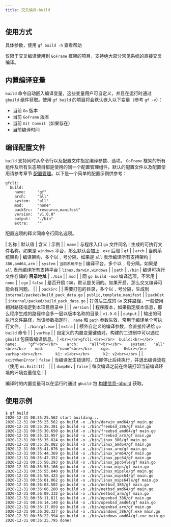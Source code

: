 ```yaml
---
title: 交叉编译-build
---
```


## 使用方式

具体参数，使用 `gf build -h` 查看帮助

仅限于交叉编译使用到 `GoFrame` 框架的项目，支持绝大部分常见系统的直接交叉编译。

## 内置编译变量

`build` 命令自动嵌入编译变量，这些变量用户可自定义，并且在运行时通过 `gbuild` 组件获取。使用 `gf build` 的项目将会默认嵌入以下变量（参考 `gf -v`）：

- 当前 `Go` 版本
- 当前 `GoFrame` 版本
- 当前 `Git Commit`（如果存在）
- 当前编译时间

## 编译配置文件

`build` 支持同时从命令行以及配置文件指定编译参数、选项。 `GoFrame` 框架的所有组件及所有生态项目都是使用的同一个配置管理组件，默认的配置文件以及配置使用请参考章节 [配置管理](/docs/核心组件/配置管理/配置管理)。以下是一个简单的配置示例供参考：

```
gfcli:
  build:
    name:     "gf"
    arch:     "all"
    system:   "all"
    mod:      "none"
    packSrc:  "resource,manifest"
    version:  "v1.0.0"
    output:   "./bin"
    extra:    ""
```

配置选项的释义同命令行同名选项。

| 名称 | 默认值 | 含义 | 示例 |
| `name` | 与程序入口 `go` 文件同名 | 生成的可执行文件名称。如果是 `windows` 平台，那么默认会加上 `.exe` 后缀 | `gf` |
| `arch` | 当前系统架构 | 编译架构，多个以 `,` 号分隔，如果是 `all` 表示编译所有支持架构 | `386,amd64,arm` |
| `system` | `当前系统平台` | 编译平台，多个以 `,` 号分隔，如果是 `all` 表示编译所有支持平台 | `linux,darwin,windows` |
| `path` | `./bin` | 编译可执行文件存储的 **目录地址** | `./bin` |
| `mod` |  | 同 `go build -mod` 编译选项，不常用 | `none` |
| `cgo` | `false` | 是否开启 `CGO`，默认是关闭的。如果开启，那么交叉编译可能会有问题。 |  |
| `packSrc` |  | 需要打包的目录，多个以 `,` 号分隔，生成到 `internal/packed/build_pack_data.go` | `public,template,manifest` |
| `packDst` | `internal/packed/build_pack_data.go` | 打包后生成的 `Go` 文件路径，一般使用相对路径指定到本项目目录中 |  |
| `version` |  | 程序版本，如果指定版本信息，那么程序生成的路径中会多一层以版本名称的目录 | `v1.0.0` |
| `output` |  | 输出的可执行文件路径，当该参数指定时， `name` 和 `path` 参数失效，常用于编译单个可执行文件。 | `./bin/gf.exe` |
| `extra` |  | 额外自定义的编译参数，会直接传递给 `go build` 命令 |  |
| `varMap` |  | 自定义的内置变量键值对，构建的二进制中可以通过 `gbuild` 包获取编译信息。 | ```<br></br>gfcli:<br></br>  build:<br></br>    name:     "gf"<br></br>    arch:     "all"<br></br>    system:   "all"<br></br>    mod:      "none"<br></br>    cgo:      0<br></br>    varMap:<br></br>      k1: v1<br></br>      k2: v2<br></br>``` |
| `exitWhenError` | `false` | 当编译发生错误时，立即停止后续执行，并退出编译流程（使用 `os.Exit(1)`） |  |
| `dumpEnv` | `false` | 每次编译之前在终端打印当前编译环境的环境变量信息 |  |

编译时的内置变量可以在运行时通过 `gbuild` 包 [构建信息-gbuild](/docs/组件列表/系统相关/构建信息-gbuild) 获取。

## 使用示例

```
$ gf build
2020-12-31 00:35:25.562 start building...
2020-12-31 00:35:25.562 go build -o ./bin/darwin_amd64/gf main.go
2020-12-31 00:35:28.381 go build -o ./bin/freebsd_386/gf main.go
2020-12-31 00:35:30.650 go build -o ./bin/freebsd_amd64/gf main.go
2020-12-31 00:35:32.957 go build -o ./bin/freebsd_arm/gf main.go
2020-12-31 00:35:35.824 go build -o ./bin/linux_386/gf main.go
2020-12-31 00:35:38.082 go build -o ./bin/linux_amd64/gf main.go
2020-12-31 00:35:41.076 go build -o ./bin/linux_arm/gf main.go
2020-12-31 00:35:44.369 go build -o ./bin/linux_arm64/gf main.go
2020-12-31 00:35:47.352 go build -o ./bin/linux_ppc64/gf main.go
2020-12-31 00:35:50.293 go build -o ./bin/linux_ppc64le/gf main.go
2020-12-31 00:35:53.166 go build -o ./bin/linux_mips/gf main.go
2020-12-31 00:35:55.840 go build -o ./bin/linux_mipsle/gf main.go
2020-12-31 00:35:58.423 go build -o ./bin/linux_mips64/gf main.go
2020-12-31 00:36:01.062 go build -o ./bin/linux_mips64le/gf main.go
2020-12-31 00:36:03.502 go build -o ./bin/netbsd_386/gf main.go
2020-12-31 00:36:06.280 go build -o ./bin/netbsd_amd64/gf main.go
2020-12-31 00:36:09.332 go build -o ./bin/netbsd_arm/gf main.go
2020-12-31 00:36:11.811 go build -o ./bin/openbsd_386/gf main.go
2020-12-31 00:36:14.140 go build -o ./bin/openbsd_amd64/gf main.go
2020-12-31 00:36:17.859 go build -o ./bin/openbsd_arm/gf main.go
2020-12-31 00:36:20.327 go build -o ./bin/windows_386/gf.exe main.go
2020-12-31 00:36:22.994 go build -o ./bin/windows_amd64/gf.exe main.go
2020-12-31 00:36:25.795 done!
```